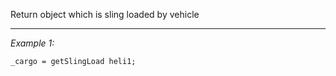 Return object which is sling loaded by vehicle


---
*Example 1:*
```sqf
_cargo = getSlingLoad heli1;
```